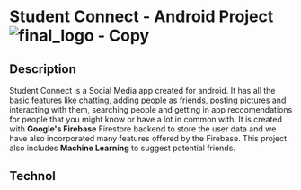 # Student Connect - Android Project![final_logo - Copy](https://user-images.githubusercontent.com/53811147/122639463-a2c1e080-d117-11eb-8090-285e035bb9b8.png)




## Description
Student Connect is a Social Media app created for android. It has all the basic features like chatting, adding people as friends, posting pictures and interacting with them, searching people and getting in app reccomendations for people that you might know or have a lot in common with. It is created with **Google's Firebase** Firestore backend to store the user data and we have also incorporated many features offered by the Firebase. This project also includes **Machine Learning** to suggest potential friends. 

## Technol

